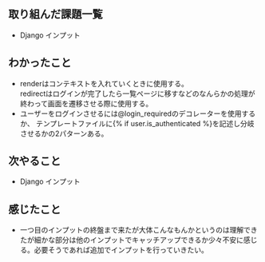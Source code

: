 ## 取り組んだ課題一覧 
- Django インプット
## わかったこと
- renderはコンテキストを入れていくときに使用する。<br>
redirectはログインが完了したら一覧ページに移すなどのなんらかの処理が終わって画面を遷移させる際に使用する。
- ユーザーをログインさせるには@login_requiredのデコレーターを使用するか、 テンプレートファイルに{% if user.is_authenticated %}を記述し分岐させるかの2パターンある。
## 次やること  
- Django インプット
## 感じたこと 
- 一つ目のインプットの終盤まで来たが大体こんなもんかというのは理解できたが細かな部分は他のインプットでキャッチアップできるか少々不安に感じる。必要そうであれば追加でインプットを行っていきたい。